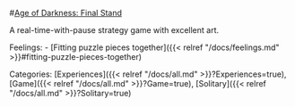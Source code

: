 #[Age of Darkness: Final Stand](https://www.ageofdarkness.com/)

A real-time-with-pause strategy game with excellent art. 

Feelings:   - [Fitting puzzle pieces together]({{< relref "/docs/feelings.md" >}}#fitting-puzzle-pieces-together)

Categories: [Experiences]({{< relref "/docs/all.md" >}}?Experiences=true), [Game]({{< relref "/docs/all.md" >}}?Game=true), [Solitary]({{< relref "/docs/all.md" >}}?Solitary=true)